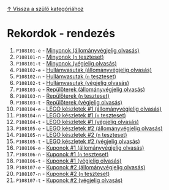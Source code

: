 [↑ Vissza a szülő kategóriához](../README.md)

# Rekordok - rendezés

1. `P108101-e` -  [Minyonok (állományvégjelig olvasás)](./P108101-e.md)
1. `P108101-n` -  [Minyonok (`n` teszteset)](./P108101-n.md)
1. `P108101-t` -  [Minyonok (végjelig olvasás)](./P108101-t.md)
1. `P108102-e` -  [Hullámvasutak (állományvégjelig olvasás)](./P108102-e.md)
1. `P108102-n` -  [Hullámvasutak (`n` teszteset)](./P108102-n.md)
1. `P108102-t` -  [Hullámvasutak (végjelig olvasás)](./P108102-t.md)
1. `P108103-e` -  [Repülőterek (állományvégjelig olvasás)](./P108103-e.md)
1. `P108103-n` -  [Repülőterek (`n` teszteset)](./P108103-n.md)
1. `P108103-t` -  [Repülőterek (végjelig olvasás)](./P108103-t.md)
1. `P108104-e` -  [LEGO készletek #1 (állományvégjelig olvasás)](./P108104-e.md)
1. `P108104-n` -  [LEGO készletek #1 (`n` teszteset)](./P108104-n.md)
1. `P108104-t` -  [LEGO készletek #1 (végjelig olvasás)](./P108104-t.md)
1. `P108105-e` -  [LEGO készletek #2 (állományvégjelig olvasás)](./P108105-e.md)
1. `P108105-n` -  [LEGO készletek #2 (`n` teszteset)](./P108105-n.md)
1. `P108105-t` -  [LEGO készletek #2 (végjelig olvasás)](./P108105-t.md)
1. `P108106-e` -  [Kuponok #1 (állományvégjelig olvasás)](./P108106-e.md)
1. `P108106-n` -  [Kuponok #1 (`n` teszteset)](./P108106-n.md)
1. `P108106-t` -  [Kuponok #1 (végjelig olvasás)](./P108106-t.md)
1. `P108107-e` -  [Kuponok #2 (állományvégjelig olvasás)](./P108107-e.md)
1. `P108107-n` -  [Kuponok #2 (`n` teszteset)](./P108107-n.md)
1. `P108107-t` -  [Kuponok #2 (végjelig olvasás)](./P108107-t.md)

